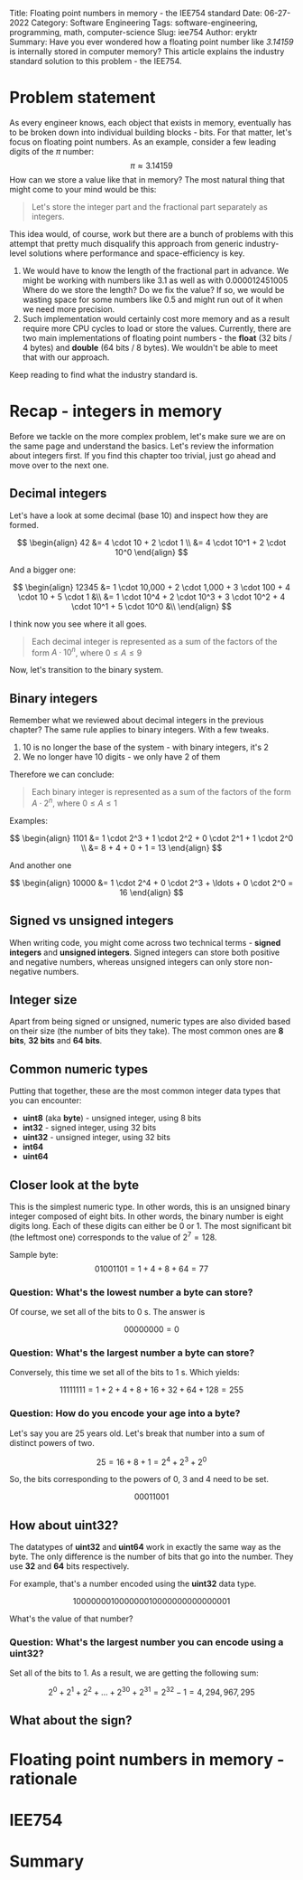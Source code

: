 Title: Floating point numbers in memory - the IEE754 standard
Date: 06-27-2022
Category: Software Engineering
Tags: software-engineering, programming, math, computer-science
Slug: iee754
Author: eryktr
Summary: Have you ever wondered how a floating point number like *3.14159* is internally stored in computer memory?
    This article explains the industry standard solution to this problem - the IEE754.

# Problem statement
As every engineer knows, each object that exists in memory, eventually has to be broken down into individual building blocks - bits.
For that matter, let's focus on floating point numbers. As an example, consider a few leading digits of the $\pi$ number:
$$\pi \approx 3.14159$$
How can we store a value like that in memory? 
The most natural thing that might come to your mind would be this:

> Let's store the integer part and the fractional part separately as integers.

This idea would, of course, work but there are a bunch of problems with this attempt that pretty much disqualify
this approach from generic industry-level solutions where performance and space-efficiency is key.

1. We would have to know the length of the fractional part in advance. We might be working with numbers like $3.1$ as well as with $0.000012451005$
    Where do we store the length? Do we fix the value? If so, we would be wasting space for some numbers like $0.5$ and might run out of it when 
    we need more precision.
2. Such implementation would certainly cost more memory and as a result require more CPU cycles to load or store the values. Currently, there are two main
    implementations of floating point numbers - the **float** (32 bits / 4 bytes) and **double** (64 bits / 8 bytes).
    We wouldn't be able to meet that with our approach.

Keep reading to find what the industry standard is.

# Recap - integers in memory
Before we tackle on the more complex problem, let's make sure we are on the same page and understand the basics. 
Let's review the information about integers first. If you find this chapter too trivial, just go ahead and move over to the next one.

## Decimal integers
Let's have a look at some decimal (base 10) and inspect how they are formed.

$$
\begin{align}
42 
&= 4 \cdot 10 + 2 \cdot 1 \\
&= 4 \cdot 10^1 + 2 \cdot 10^0
\end{align}
$$

And a bigger one:

$$
\begin{align}
12345 
&= 1 \cdot 10,000 + 2 \cdot 1,000 + 3 \cdot 100 + 4 \cdot 10 + 5 \cdot 1 &\\
&= 1 \cdot 10^4 + 2 \cdot 10^3 + 3 \cdot 10^2 + 4 \cdot 10^1 + 5 \cdot 10^0 &\\
\end{align}
$$

I think now you see where it all goes. 

> Each decimal integer is represented as a sum of the factors of the form $A \cdot 10 ^ n$, where $0 \leq A \leq 9$

Now, let's transition to the binary system.

## Binary integers
Remember what we reviewed about decimal integers in the previous chapter? The same rule applies to binary integers. With a few tweaks.

1. $10$ is no longer the base of the system - with binary integers, it's $2$
2. We no longer have $10$ digits - we only have $2$ of them

Therefore we can conclude:

> Each binary integer is represented as a sum of the factors of the form $A \cdot 2 ^n$, where $0 \leq A \leq 1$

Examples:

$$
\begin{align}
1101 &= 1 \cdot 2^3 + 1 \cdot 2^2 + 0 \cdot 2^1 + 1 \cdot 2^0 \\
&= 8 + 4 + 0 + 1 = 13
\end{align}
$$

And another one

$$
\begin{align}
10000 &= 1 \cdot 2^4 + 0 \cdot 2^3 + \ldots + 0 \cdot 2^0 = 16  
\end{align}
$$

## Signed vs unsigned integers
When writing code, you might come across two technical terms - **signed integers** and **unsigned integers**. 
Signed integers can store both positive and negative numbers, whereas unsigned integers can only store non-negative numbers.

## Integer size
Apart from being signed or unsigned, numeric types are also divided based on their size (the number of bits they take). The most common ones are **8 bits**, **32 bits** and **64 bits**.

## Common numeric types
Putting that together, these are the most common integer data types that you can encounter:

* **uint8** (aka **byte**) - unsigned integer, using 8 bits
* **int32** - signed integer, using 32 bits
* **uint32** - unsigned integer, using 32 bits
* **int64**
* **uint64**

## Closer look at the byte
This is the simplest numeric type. In other words, this is an unsigned binary integer composed of eight bits.
In other words, the binary number is eight digits long. Each of these digits can either be $0$ or $1$. 
The most significant bit (the leftmost one) corresponds to the value of $2^7 = 128$.

Sample byte:
$$
01001101 = 1 + 4 + 8 + 64 =  77
$$

### Question: What's the lowest number a byte can store?
Of course, we set all of the bits to $0$ s. The answer is

$$
00000000 = 0
$$

### Question: What's the largest number a byte can store?
Conversely, this time we set all of the bits to $1$ s. Which yields:

$$
11111111 = 1 + 2 + 4 + 8 + 16 + 32 + 64 + 128 = 255
$$

### Question: How do you encode your age into a byte?
Let's say you are $25$ years old. Let's break that number into a sum of distinct powers of two.

$$
25 = 16 + 8 + 1 = 2^4 + 2^3 + 2^0
$$

So, the bits corresponding to the powers of $0$, $3$ and $4$ need to be set.

$$
00011001
$$

## How about **uint32**?
The datatypes of **uint32** and **uint64** work in exactly the same way as the byte. The only difference is the number of bits that go into the number.
They use **32** and **64** bits respectively.

For example, that's a number encoded using the **uint32** data type.

$$
100000001 00000001 00000000 00000001
$$

What's the value of that number?

### Question: What's the largest number you can encode using a **uint32**?
Set all of the bits to $1$. As a result, we are getting the following sum:

$$
2^0 + 2^1 + 2^2 + \ldots + 2^30 + 2^31 = 2^32 - 1 = 4,294,967,295
$$


## What about the sign?

# Floating point numbers in memory - rationale
# IEE754
# Summary